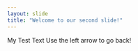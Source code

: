 ```yaml
---
layout: slide
title: "Welcome to our second slide!"
---
```

My Test Text
Use the left arrow to go back!
